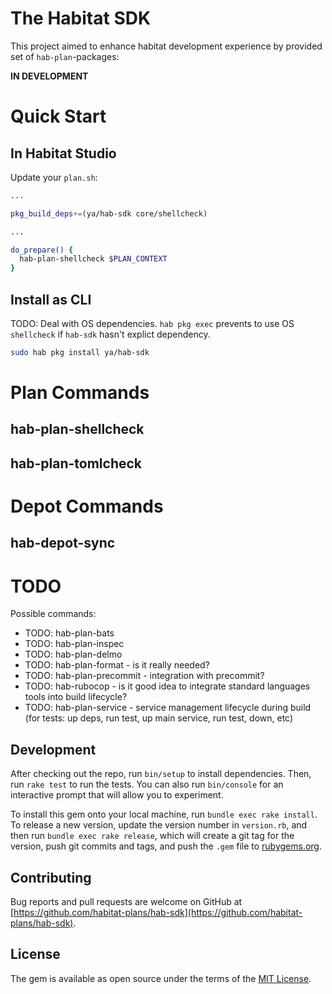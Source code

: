 # The Habitat SDK

This project aimed to enhance habitat development experience by provided set of `hab-plan`-packages:

**IN DEVELOPMENT**

# Quick Start

## In Habitat Studio

Update your `plan.sh`:

```bash
...

pkg_build_deps+=(ya/hab-sdk core/shellcheck)

...

do_prepare() {
  hab-plan-shellcheck $PLAN_CONTEXT
}
```

## Install as CLI

TODO: Deal with OS dependencies. `hab pkg exec` prevents to use OS `shellcheck` if `hab-sdk` hasn't explict dependency.

```bash
sudo hab pkg install ya/hab-sdk
```


# Plan Commands

## hab-plan-shellcheck

## hab-plan-tomlcheck

# Depot Commands

## hab-depot-sync

# TODO

Possible commands:

* TODO: hab-plan-bats
* TODO: hab-plan-inspec
* TODO: hab-plan-delmo
* TODO: hab-plan-format - is it really needed?
* TODO: hab-plan-precommit - integration with precommit?
* TODO: hab-rubocop - is it good idea to integrate standard languages tools into build lifecycle?
* TODO: hab-plan-service - service management lifecycle during build (for tests: up deps, run test, up main service, run test, down, etc)

## Development

After checking out the repo, run `bin/setup` to install dependencies. Then, run `rake test` to run the tests. You can also run `bin/console` for an interactive prompt that will allow you to experiment.

To install this gem onto your local machine, run `bundle exec rake install`. To release a new version, update the version number in `version.rb`, and then run `bundle exec rake release`, which will create a git tag for the version, push git commits and tags, and push the `.gem` file to [rubygems.org](https://rubygems.org).

## Contributing

Bug reports and pull requests are welcome on GitHub at [https://github.com/habitat-plans/hab-sdk](https://github.com/habitat-plans/hab-sdk).

## License

The gem is available as open source under the terms of the [MIT License](https://opensource.org/licenses/MIT).
